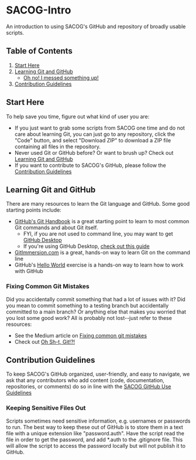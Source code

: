 # SACOG-Intro
An introduction to using SACOG's GitHub and repository of broadly usable scripts.

## Table of Contents
1. [Start Here](#Start-Here)
2. [Learning Git and GitHub](#Learning-Git-and-GitHub)
    - [Oh no! I messed something up!](#Fixing-Common-Git-Mistakes) 
4. [Contribution Guidelines](#Contribution-Guidelines)



## Start Here

To help save you time, figure out what kind of user you are:
* If you just want to grab some scripts from SACOG one time and do not care about learning Git, you can just go to any repository, click the "Code" button, and select "Download ZIP" to download a ZIP file containing all files in the repository.
* Never used Git or GitHub before? Or want to brush up? Check out [Learning Git and GitHub](##Learning-Git-and-GitHub)
* If you want to contribute to SACOG's GitHub, please follow the [Contribution Guidelines](#Contribution-Guidelines)


## Learning Git and GitHub

There are many resources to learn the Git language and GitHub. Some good starting points include:
* [GitHub's Git Handbook](https://guides.github.com/introduction/git-handbook/#repository) is a great starting point to learn to most common Git commands and about Git itself.
    - FYI, if you are not used to command line, you may want to get [GitHub Desktop](https://docs.github.com/en/desktop/installing-and-configuring-github-desktop/getting-started-with-github-desktop)
    - If you're using GitHub Desktop, [check out this guide](https://docs.github.com/en/desktop/contributing-and-collaborating-using-github-desktop)
* [GitImmersion.com](https://gitimmersion.com/) is a great, hands-on way to learn Git on the command line
* GitHub's [Hello World](https://guides.github.com/activities/hello-world/) exercise is a hands-on way to learn how to work with GitHub


### Fixing Common Git Mistakes
Did you accidentally commit something that had a lot of issues with it? Did you mean to commit something to a testing branch but accidentally committed to a main branch? Or anything else that makes you worried that you lost some good work? All is probably not lost--just refer to these resources:
* See the Medium article on [Fixing common git mistakes](https://github.com/SACOG/SACOG-Intro/blob/main/Fixing%20Common%20Git%20Mistakes.pdf)
* Check out [Oh Sh-t, Git!?!](https://ohshitgit.com/)

## Contribution Guidelines

To keep SACOG's GitHub organized, user-friendly, and easy to navigate, we ask that any contributors who add content (code, documentation, repositories, or comments) do so in line with the [SACOG GitHub Use Guidelines](https://github.com/SACOG/SACOG-Intro/blob/main/SACOG-GitHub-Use-Guidelines.md)

### Keeping Sensitive Files Out
Scripts sometimes need sensitive information, e.g. usernames or passwords to run. The best way to keep these out of GitHub is to store them in a text file with a unique extension like "password.auth". Have the script read the file in order to get the password, and add *.auth to the .gitignore file. This will allow the script to access the password locally but will not publish it to GitHub.
